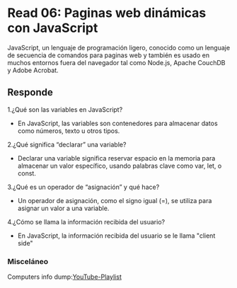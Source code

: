 # Read 06: Paginas web dinámicas con JavaScript

JavaScript, un lenguaje de programación ligero, conocido como un lenguaje de secuencia de comandos para paginas web y también es usado en muchos entornos fuera del navegador tal como Node.js, Apache CouchDB y Adobe Acrobat.

## Responde

1.¿Qué son las variables en JavaScript?

- En JavaScript, las variables son contenedores para almacenar datos como números, texto u otros tipos.

2.¿Qué significa “declarar” una variable?

- Declarar una variable significa reservar espacio en la memoria para almacenar un valor específico, usando palabras clave como var, let, o const.

3.¿Qué es un operador de “asignación” y qué hace?

- Un operador de asignación, como el signo igual (=), se utiliza para asignar un valor a una variable.

4.¿Cómo se llama la información recibida del usuario?

- En JavaScript, la información recibida del usuario se le llama "client side"

### Misceláneo

Computers info dump:[YouTube-Playlist](https://www.youtube.com/playlist?list=PLzdnOPI1iJNcsRwJhvksEo1tJqjIqWbN-)
